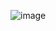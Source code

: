  ![image](https://user-images.githubusercontent.com/17683048/148855054-5174b91e-5995-44b3-ab13-55be33c9cca4.png)
